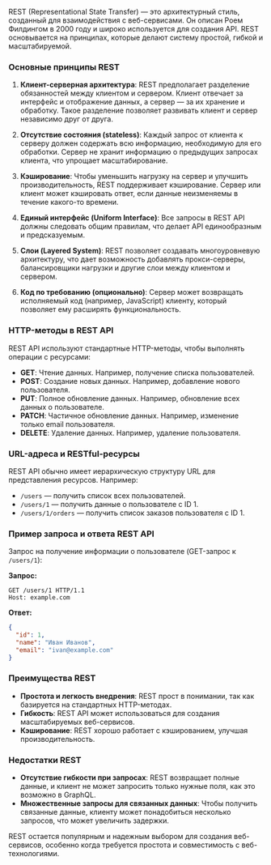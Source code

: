 REST (Representational State Transfer) — это архитектурный стиль, созданный для взаимодействия с веб-сервисами. Он описан Роем Филдингом в 2000 году и широко используется для создания API. REST основывается на принципах, которые делают систему простой, гибкой и масштабируемой.

### Основные принципы REST

1. **Клиент-серверная архитектура**: REST предполагает разделение обязанностей между клиентом и сервером. Клиент отвечает за интерфейс и отображение данных, а сервер — за их хранение и обработку. Такое разделение позволяет развивать клиент и сервер независимо друг от друга.

2. **Отсутствие состояния (stateless)**: Каждый запрос от клиента к серверу должен содержать всю информацию, необходимую для его обработки. Сервер не хранит информацию о предыдущих запросах клиента, что упрощает масштабирование.

3. **Кэширование**: Чтобы уменьшить нагрузку на сервер и улучшить производительность, REST поддерживает кэширование. Сервер или клиент может кэшировать ответ, если данные неизменяемы в течение какого-то времени.

4. **Единый интерфейс (Uniform Interface)**: Все запросы в REST API должны следовать общим правилам, что делает API единообразным и предсказуемым.

5. **Слои (Layered System)**: REST позволяет создавать многоуровневую архитектуру, что дает возможность добавлять прокси-серверы, балансировщики нагрузки и другие слои между клиентом и сервером.

6. **Код по требованию (опционально)**: Сервер может возвращать исполняемый код (например, JavaScript) клиенту, который позволяет ему расширять функциональность.

### HTTP-методы в REST API

REST API используют стандартные HTTP-методы, чтобы выполнять операции с ресурсами:

- **GET**: Чтение данных. Например, получение списка пользователей.
- **POST**: Создание новых данных. Например, добавление нового пользователя.
- **PUT**: Полное обновление данных. Например, обновление всех данных о пользователе.
- **PATCH**: Частичное обновление данных. Например, изменение только email пользователя.
- **DELETE**: Удаление данных. Например, удаление пользователя.

### URL-адреса и RESTful-ресурсы

REST API обычно имеет иерархическую структуру URL для представления ресурсов. Например:

- `/users` — получить список всех пользователей.
- `/users/1` — получить данные о пользователе с ID 1.
- `/users/1/orders` — получить список заказов пользователя с ID 1.

### Пример запроса и ответа REST API

Запрос на получение информации о пользователе (GET-запрос к `/users/1`):

**Запрос:**

```http
GET /users/1 HTTP/1.1
Host: example.com
```

**Ответ:**

```json
{
  "id": 1,
  "name": "Иван Иванов",
  "email": "ivan@example.com"
}
```

### Преимущества REST

- **Простота и легкость внедрения**: REST прост в понимании, так как базируется на стандартных HTTP-методах.
- **Гибкость**: REST API может использоваться для создания масштабируемых веб-сервисов.
- **Кэширование**: REST хорошо работает с кэшированием, улучшая производительность.

### Недостатки REST

- **Отсутствие гибкости при запросах**: REST возвращает полные данные, и клиент не может запросить только нужные поля, как это возможно в GraphQL.
- **Множественные запросы для связанных данных**: Чтобы получить связанные данные, клиенту может понадобиться несколько запросов, что может увеличить задержки.

REST остается популярным и надежным выбором для создания веб-сервисов, особенно когда требуется простота и совместимость с веб-технологиями.